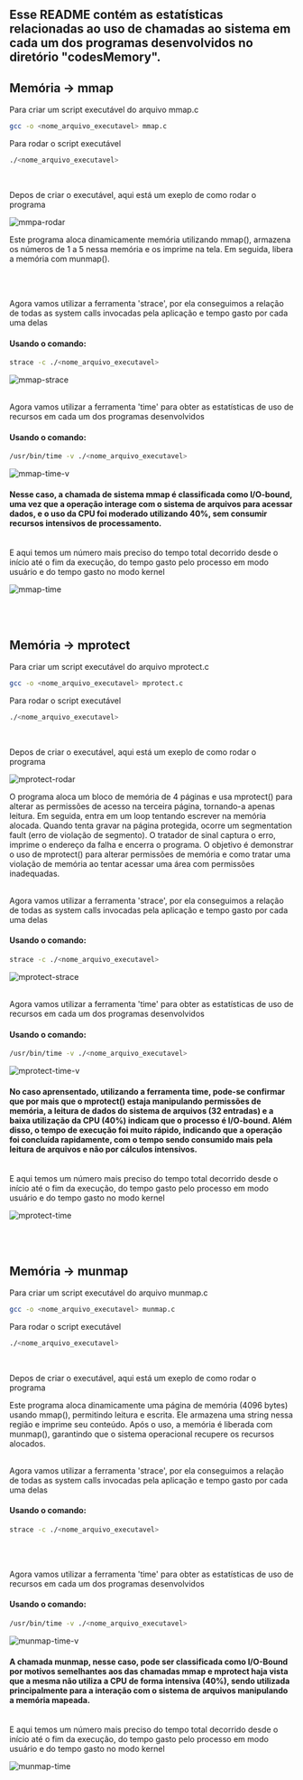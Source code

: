 
## Esse README contém as estatísticas relacionadas ao uso de chamadas ao sistema em cada um dos programas desenvolvidos no diretório "codesMemory".

## Memória -> mmap

Para criar um script executável do arquivo mmap.c
```bash
gcc -o <nome_arquivo_executavel> mmap.c
```
Para rodar o script executável
```bash
./<nome_arquivo_executavel>
```
<br>

Depos de criar o executável, aqui está um exeplo de como rodar o programa  

![mmpa-rodar](https://github.com/user-attachments/assets/d9513898-7473-43ac-9feb-c2949486c83c)

Este programa aloca dinamicamente memória utilizando mmap(), armazena os números de 1 a 5 nessa memória e os imprime na tela. Em seguida, libera a memória com munmap().

<br>
<br>

Agora vamos utilizar a ferramenta 'strace', por ela conseguimos a relação de todas as system calls invocadas pela aplicação e tempo gasto por cada uma delas 
#### Usando o comando:
```bash
strace -c ./<nome_arquivo_executavel>
```
 
![mmap-strace](https://github.com/user-attachments/assets/efd82491-866f-40f2-8ed3-cdb9600b9f4b)
<br>
<br>

Agora vamos utilizar a ferramenta 'time' para obter as estatísticas de uso de recursos em cada um dos programas desenvolvidos
#### Usando o comando:
```bash
/usr/bin/time -v ./<nome_arquivo_executavel>
```

![mmap-time-v](https://github.com/user-attachments/assets/a11aae93-566d-44e5-93a1-ee29e74db360)

#### Nesse caso, a chamada de sistema mmap é classificada como I/O-bound, uma vez que a operação interage com o sistema de arquivos para acessar dados, e o uso da CPU foi moderado utilizando 40%, sem consumir recursos intensivos de processamento.

<br>
E aqui temos um número mais preciso do tempo total decorrido desde o início até o fim da execução, do tempo gasto pelo processo em modo usuário e do tempo gasto no modo kernel  

![mmap-time](https://github.com/user-attachments/assets/ee7b511f-1509-4c06-bd8c-1a662481cfa6)

<br>
<br>

## Memória -> mprotect

Para criar um script executável do arquivo mprotect.c
```bash
gcc -o <nome_arquivo_executavel> mprotect.c
```
Para rodar o script executável
```bash
./<nome_arquivo_executavel>
```
<br>

Depos de criar o executável, aqui está um exeplo de como rodar o programa  

![mprotect-rodar](https://github.com/user-attachments/assets/e8eccf06-5e65-4603-a682-eef895bfc92a)

O programa aloca um bloco de memória de 4 páginas e usa mprotect() para alterar as permissões de acesso na terceira página, tornando-a apenas leitura. Em seguida, entra em um loop tentando escrever na memória alocada. Quando tenta gravar na página protegida, ocorre um segmentation fault (erro de violação de segmento). O tratador de sinal captura o erro, imprime o endereço da falha e encerra o programa. O objetivo é demonstrar o uso de mprotect() para alterar permissões de memória e como tratar uma violação de memória ao tentar acessar uma área com permissões inadequadas.
<br>
<br>

Agora vamos utilizar a ferramenta 'strace', por ela conseguimos a relação de todas as system calls invocadas pela aplicação e tempo gasto por cada uma delas 
#### Usando o comando:
```bash
strace -c ./<nome_arquivo_executavel>
```

![mprotect-strace](https://github.com/user-attachments/assets/876d5fef-2e7d-49f6-a970-6c5324b9c5ff)
<br>
<br>

Agora vamos utilizar a ferramenta 'time' para obter as estatísticas de uso de recursos em cada um dos programas desenvolvidos
#### Usando o comando:
```bash
/usr/bin/time -v ./<nome_arquivo_executavel>
```

![mprotect-time-v](https://github.com/user-attachments/assets/cf8df673-fa2b-4ed6-88e8-2e42118c9e90)

#### No caso aprensentado, utilizando a ferramenta time, pode-se confirmar que por mais que o mprotect() estaja manipulando permissões de memória, a leitura de dados do sistema de arquivos (32 entradas) e a baixa utilização da CPU (40%) indicam que o processo é I/O-bound. Além disso, o tempo de execução foi muito rápido, indicando que a operação foi concluída rapidamente, com o tempo sendo consumido mais pela leitura de arquivos e não por cálculos intensivos.

<br>
E aqui temos um número mais preciso do tempo total decorrido desde o início até o fim da execução, do tempo gasto pelo processo em modo usuário e do tempo gasto no modo kernel  

![mprotect-time](https://github.com/user-attachments/assets/de13d684-f50e-4759-9243-cb57b2ae507f)

<br>
<br>

## Memória -> munmap

Para criar um script executável do arquivo munmap.c
```bash
gcc -o <nome_arquivo_executavel> munmap.c
```
Para rodar o script executável
```bash
./<nome_arquivo_executavel>
```
<br>

Depos de criar o executável, aqui está um exeplo de como rodar o programa  


Este programa aloca dinamicamente uma página de memória (4096 bytes) usando mmap(), permitindo leitura e escrita. Ele armazena uma string nessa região e imprime seu conteúdo. Após o uso, a memória é liberada com munmap(), garantindo que o sistema operacional recupere os recursos alocados.
<br>
<br>

Agora vamos utilizar a ferramenta 'strace', por ela conseguimos a relação de todas as system calls invocadas pela aplicação e tempo gasto por cada uma delas 
#### Usando o comando:
```bash
strace -c ./<nome_arquivo_executavel>
```
 
<br>
<br>

Agora vamos utilizar a ferramenta 'time' para obter as estatísticas de uso de recursos em cada um dos programas desenvolvidos
#### Usando o comando:
```bash
/usr/bin/time -v ./<nome_arquivo_executavel>
```

![munmap-time-v](https://github.com/user-attachments/assets/17182c65-cb99-4dd3-8286-bdbc7a373ac3)

#### A chamada munmap, nesse caso, pode ser classificada como I/O-Bound por motivos semelhantes aos das chamadas mmap e mprotect haja vista que a mesma não utiliza a CPU de forma intensiva (40%), sendo utilizada principalmente para a interação com o sistema de arquivos manipulando a memória mapeada.

<br>
E aqui temos um número mais preciso do tempo total decorrido desde o início até o fim da execução, do tempo gasto pelo processo em modo usuário e do tempo gasto no modo kernel  

![munmap-time](https://github.com/user-attachments/assets/2d739f16-6f3d-43ab-93d7-36d8eb4c95bb)

